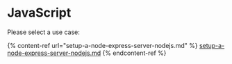 # JavaScript

Please select a use case:

{% content-ref url="setup-a-node-express-server-nodejs.md" %}
[setup-a-node-express-server-nodejs.md](setup-a-node-express-server-nodejs.md)
{% endcontent-ref %}
